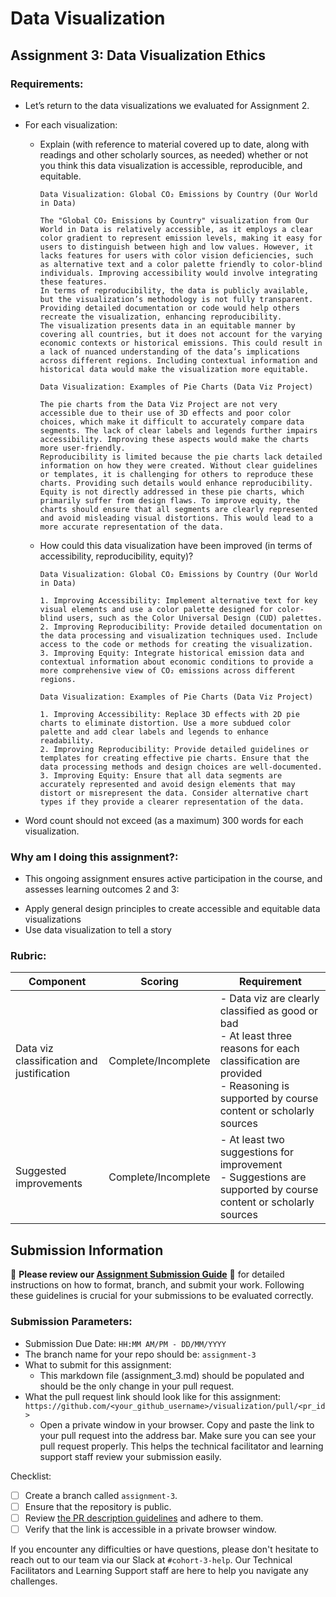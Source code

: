 # Data Visualization

## Assignment 3: Data Visualization Ethics

### Requirements:
- Let’s return to the data visualizations we evaluated for Assignment 2.  
- For each visualization: 
    - Explain (with reference to material covered up to date, along with readings and other scholarly sources, as needed) whether or not you think this data visualization is accessible, reproducible, and equitable. 
        ```
        Data Visualization: Global CO₂ Emissions by Country (Our World in Data)

        The "Global CO₂ Emissions by Country" visualization from Our World in Data is relatively accessible, as it employs a clear color gradient to represent emission levels, making it easy for users to distinguish between high and low values. However, it lacks features for users with color vision deficiencies, such as alternative text and a color palette friendly to color-blind individuals. Improving accessibility would involve integrating these features.
        In terms of reproducibility, the data is publicly available, but the visualization’s methodology is not fully transparent. Providing detailed documentation or code would help others recreate the visualization, enhancing reproducibility.
        The visualization presents data in an equitable manner by covering all countries, but it does not account for the varying economic contexts or historical emissions. This could result in a lack of nuanced understanding of the data’s implications across different regions. Including contextual information and historical data would make the visualization more equitable.

        Data Visualization: Examples of Pie Charts (Data Viz Project)

        The pie charts from the Data Viz Project are not very accessible due to their use of 3D effects and poor color choices, which make it difficult to accurately compare data segments. The lack of clear labels and legends further impairs accessibility. Improving these aspects would make the charts more user-friendly.
        Reproducibility is limited because the pie charts lack detailed information on how they were created. Without clear guidelines or templates, it is challenging for others to reproduce these charts. Providing such details would enhance reproducibility.
        Equity is not directly addressed in these pie charts, which primarily suffer from design flaws. To improve equity, the charts should ensure that all segments are clearly represented and avoid misleading visual distortions. This would lead to a more accurate representation of the data.

        ```

    - How could this data visualization have been improved (in terms of accessibility, reproducibility, equity)?  
    
        ```
        Data Visualization: Global CO₂ Emissions by Country (Our World in Data)

        1. Improving Accessibility: Implement alternative text for key visual elements and use a color palette designed for color-blind users, such as the Color Universal Design (CUD) palettes.
        2. Improving Reproducibility: Provide detailed documentation on the data processing and visualization techniques used. Include access to the code or methods for creating the visualization.
        3. Improving Equity: Integrate historical emission data and contextual information about economic conditions to provide a more comprehensive view of CO₂ emissions across different regions.
        
        Data Visualization: Examples of Pie Charts (Data Viz Project)

        1. Improving Accessibility: Replace 3D effects with 2D pie charts to eliminate distortion. Use a more subdued color palette and add clear labels and legends to enhance readability.
        2. Improving Reproducibility: Provide detailed guidelines or templates for creating effective pie charts. Ensure that the data processing methods and design choices are well-documented.
        3. Improving Equity: Ensure that all data segments are accurately represented and avoid design elements that may distort or misrepresent the data. Consider alternative chart types if they provide a clearer representation of the data.

        ```

- Word count should not exceed (as a maximum) 300 words for each visualization. 

### Why am I doing this assignment?:
- This ongoing assignment ensures active participation in the course, and assesses learning outcomes 2 and 3:  
* Apply general design principles to create accessible and equitable data visualizations
* Use data visualization to tell a story

### Rubric:
| Component               | Scoring   | Requirement                                                 |
|-------------------------|-----------|-------------------------------------------------------------|
| Data viz classification and justification | Complete/Incomplete | - Data viz are clearly classified as good or bad<br />- At least three reasons for each classification are provided<br />- Reasoning is supported by course content or scholarly sources |
| Suggested improvements  | Complete/Incomplete | - At least two suggestions for improvement<br />- Suggestions are supported by course content or scholarly sources |

## Submission Information

🚨 **Please review our [Assignment Submission Guide](https://github.com/UofT-DSI/onboarding/blob/main/onboarding_documents/submissions.md)** 🚨 for detailed instructions on how to format, branch, and submit your work. Following these guidelines is crucial for your submissions to be evaluated correctly.

### Submission Parameters:
* Submission Due Date: `HH:MM AM/PM - DD/MM/YYYY`
* The branch name for your repo should be: `assignment-3`
* What to submit for this assignment:
    * This markdown file (assignment_3.md) should be populated and should be the only change in your pull request.
* What the pull request link should look like for this assignment: `https://github.com/<your_github_username>/visualization/pull/<pr_id>`
    * Open a private window in your browser. Copy and paste the link to your pull request into the address bar. Make sure you can see your pull request properly. This helps the technical facilitator and learning support staff review your submission easily.

Checklist:
- [ ] Create a branch called `assignment-3`.
- [ ] Ensure that the repository is public.
- [ ] Review [the PR description guidelines](https://github.com/UofT-DSI/onboarding/blob/main/onboarding_documents/submissions.md#guidelines-for-pull-request-descriptions) and adhere to them.
- [ ] Verify that the link is accessible in a private browser window.

If you encounter any difficulties or have questions, please don't hesitate to reach out to our team via our Slack at `#cohort-3-help`. Our Technical Facilitators and Learning Support staff are here to help you navigate any challenges.

